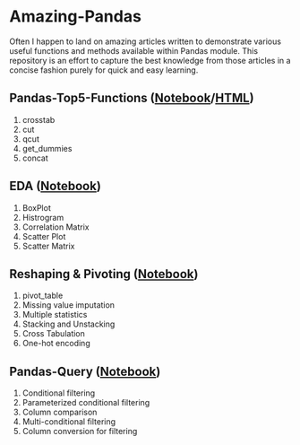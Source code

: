 # Amazing-Pandas

Often I happen to land on amazing articles written to demonstrate various useful functions and methods available within Pandas module. This repository is an effort to capture the best knowledge from those articles in a concise fashion purely for quick and easy learning. 


## Pandas-Top5-Functions ([Notebook](https://nbviewer.jupyter.org/github/AD1985/Amazing-Pandas/blob/master/Pandas-Top5-Functions.ipynb)/[HTML](https://nbviewer.jupyter.org/github/AD1985/Amazing-Pandas/blob/master/Pandas-Top5-Functions.html))
1. crosstab
2. cut
3. qcut
4. get_dummies
5. concat

## EDA ([Notebook](https://nbviewer.jupyter.org/github/AD1985/Amazing-Pandas/blob/master/EDA.ipynb))
1. BoxPlot
2. Histrogram
3. Correlation Matrix
4. Scatter Plot
5. Scatter Matrix

## Reshaping & Pivoting ([Notebook](https://nbviewer.jupyter.org/github/AD1985/Amazing-Pandas/blob/master/Pandas-Pivot.ipynb))
1. pivot_table
2. Missing value imputation
3. Multiple statistics
4. Stacking and Unstacking
5. Cross Tabulation
6. One-hot encoding

## Pandas-Query ([Notebook](https://nbviewer.jupyter.org/github/AD1985/Amazing-Pandas/blob/master/Pandas-Query.ipynb))
1. Conditional filtering
2. Parameterized conditional filtering
3. Column comparison
4. Multi-conditional filtering
5. Column conversion for filtering
